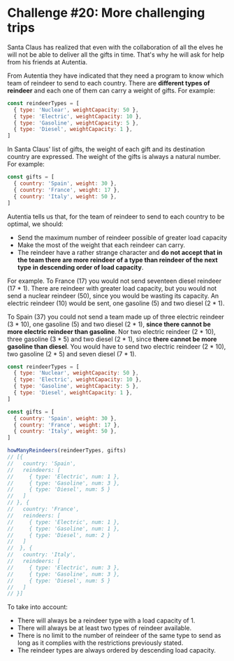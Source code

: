 # Challenge #20: More challenging trips

Santa Claus has realized that even with the collaboration of all the elves he will not be able to deliver all the gifts in time. That's why he will ask for help from his friends at Autentia.

From Autentia they have indicated that they need a program to know which team of reindeer to send to each country. There are **different types of reindeer** and each one of them can carry a weight of gifts. For example:

```js
const reindeerTypes = [
  { type: 'Nuclear', weightCapacity: 50 },
  { type: 'Electric', weightCapacity: 10 },
  { type: 'Gasoline', weightCapacity: 5 },
  { type: 'Diesel', weightCapacity: 1 },
]
```

In Santa Claus' list of gifts, the weight of each gift and its destination country are expressed. The weight of the gifts is always a natural number. For example:

```js
const gifts = [
  { country: 'Spain', weight: 30 },
  { country: 'France', weight: 17 },
  { country: 'Italy', weight: 50 },
]
```

Autentia tells us that, for the team of reindeer to send to each country to be optimal, we should:

- Send the maximum number of reindeer possible of greater load capacity
- Make the most of the weight that each reindeer can carry.
- The reindeer have a rather strange character and **do not accept that in the team there are more reindeer of a type than reindeer of the next type in descending order of load capacity**.

For example. To France (17) you would not send seventeen diesel reindeer (17 \* 1). There are reindeer with greater load capacity, but you would not send a nuclear reindeer (50), since you would be wasting its capacity. An electric reindeer (10) would be sent, one gasoline (5) and two diesel (2 \* 1).

To Spain (37) you could not send a team made up of three electric reindeer (3 \* 10), one gasoline (5) and two diesel (2 \* 1), **since there cannot be more electric reindeer than gasoline**. Nor two electric reindeer (2 \* 10), three gasoline (3 \* 5) and two diesel (2 \* 1), since **there cannot be more gasoline than diesel**. You would have to send two electric reindeer (2 \* 10), two gasoline (2 \* 5) and seven diesel (7 \* 1).

```js
const reindeerTypes = [
  { type: 'Nuclear', weightCapacity: 50 },
  { type: 'Electric', weightCapacity: 10 },
  { type: 'Gasoline', weightCapacity: 5 },
  { type: 'Diesel', weightCapacity: 1 },
]

const gifts = [
  { country: 'Spain', weight: 30 },
  { country: 'France', weight: 17 },
  { country: 'Italy', weight: 50 },
]

howManyReindeers(reindeerTypes, gifts)
// [{
//   country: 'Spain',
//   reindeers: [
//     { type: 'Electric', num: 1 },
//     { type: 'Gasoline', num: 3 },
//     { type: 'Diesel', num: 5 }
//   ]
// }, {
//   country: 'France',
//   reindeers: [
//     { type: 'Electric', num: 1 },
//     { type: 'Gasoline', num: 1 },
//     { type: 'Diesel', num: 2 }
//   ]
//  }, {
//   country: 'Italy',
//   reindeers: [
//     { type: 'Electric', num: 3 },
//     { type: 'Gasoline', num: 3 },
//     { type: 'Diesel', num: 5 }
//   ]
// }]
```

To take into account:

- There will always be a reindeer type with a load capacity of 1.
- There will always be at least two types of reindeer available.
- There is no limit to the number of reindeer of the same type to send as long as it complies with the restrictions previously stated.
- The reindeer types are always ordered by descending load capacity.
